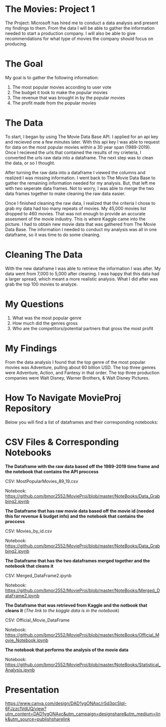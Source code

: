 # The Movies: Project 1 

The Project:
Microsoft has hired me to conduct a data analysis and present my findings to them. From the data I will be able to gather the information needed to start a production company. I will also be able to give recommendations for what type of movies the company should focus on producing.

# The Goal
My goal is to gather the following information:
1. The most popular movies according to user vote
2. The budget it took to make the popular movies 
3. The revenue that was brought in by the popular movies 
4. The profit made from the popular movies 


# The Data
To start, I began by using The Movie Data Base API. I applied for an api key and recieved one a few minutes later. With this api key I was able to request for data on the most popular movies within a 30 year span (1989-2019). Once I recieved the urls that contained the results of my crieteria, I converted the urls raw data into a dataframe. The next step was to clean the data, or so I thought. 

After turning the raw data into a dataframe I viewed the columns and realized I was missing information. I went back to The Movie Data Base to gather the remaining information needed for my analysis. But, that left me with two seperate data frames. Not to worry, I was able to merge the two data frames together to make cleaning the raw data easier. 

Once I finished cleaning the raw data, I realized that the criteria I chose to grab my data had too many repeats of movies. My 45,000 movies list dropped to 460 movies. That was not enough to provide an accurate assesment of the movie industry. This is where Kaggle came into the picture. I had to obtain new movie data that was gathered from The Movie Data Base. The information I needed to conduct my analysis was all in one dataframe, so it was time to  do some cleaning.

# Cleaning The Data
With the new dataframe I was able to retrieve the information I was after. My data went from 7,000 to 5,000 after cleaning. I was happy that this data had a larger spread, which meant a more realistic analysis. What I did after was grab the top 100 movies to analyze.

# My Questions
1. What was the most popular genre 
2. How much did the genres gross
3. Who are the competitors/potential partners that gross the most profit


# My Findings
From the data analysis I found that the top genre of the most popular movies was Adventure, pulling about 60 billion USD. The top three genres were Adventure, Action, and Fantesy in that order.
The top three production companies were Walt Disney, Warner Brothers, & Walt Disney Pictures.
 
# How To Navigate MovieProj Repository
Below you will find a list of dataframes and their corresponding notebooks:


# CSV Files & Corresponding Notebooks

**The Dataframe with the raw data based off the 1989-2019 time frame and the notebook that contains the API proccess**

CSV: MostPopularMovies_89_19.csv

Notebook: https://github.com/bmor2552/MovieProj/blob/master/NoteBooks/Data_Grabbing2.ipynb




**The Dataframe that has raw movie data based off the movie id (needed this for revenue & budget info) and the notebook that contains the proccess**

CSV: Movies_by_id.csv

Notebook: https://github.com/bmor2552/MovieProj/blob/master/NoteBooks/Data_Grabbing2.ipynb



**The Dataframe that has the two dataframes merged together and the notebook that cleans it**

CSV: Merged_DataFrame2.ipynb

Notebook: https://github.com/bmor2552/MovieProj/blob/master/NoteBooks/Merged_DataFrame2.ipynb



**The Dataframe that was retrieved from Kaggle and the notbook that cleans it** (*The link to the kaggle data is in the notebook*)

CSV: Official_Movie_DataFrame

Notebook: https://github.com/bmor2552/MovieProj/blob/master/NoteBooks/Official_Movie_Notebook.ipynb



**The notebook that performs the analysis of the movie data**

Notebook: https://github.com/bmor2552/MovieProj/blob/master/NoteBooks/Statistical_Analysis.ipynb



# Presentation

https://www.canva.com/design/DAD1ygONAxc/rSd3qcSlql-6FJzzc1VdUQ/view?utm_content=DAD1ygONAxc&utm_campaign=designshare&utm_medium=link&utm_source=publishsharelink

